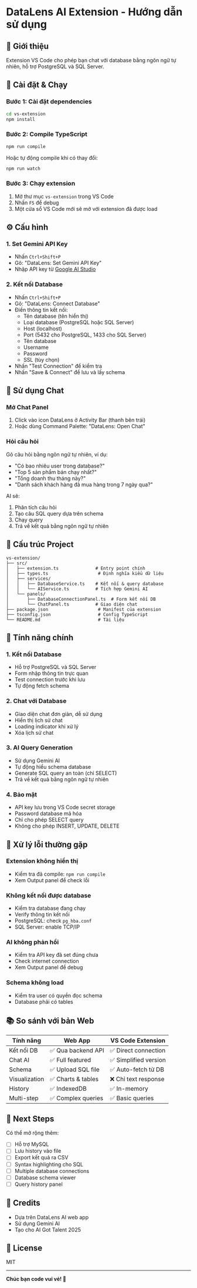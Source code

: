# DataLens AI Extension - Hướng dẫn sử dụng

## 🎯 Giới thiệu

Extension VS Code cho phép bạn chat với database bằng ngôn ngữ tự nhiên, hỗ trợ PostgreSQL và SQL Server.

## 🚀 Cài đặt & Chạy

### Bước 1: Cài đặt dependencies

```bash
cd vs-extension
npm install
```

### Bước 2: Compile TypeScript

```bash
npm run compile
```

Hoặc tự động compile khi có thay đổi:

```bash
npm run watch
```

### Bước 3: Chạy extension

1. Mở thư mục `vs-extension` trong VS Code
2. Nhấn `F5` để debug
3. Một cửa sổ VS Code mới sẽ mở với extension đã được load

## ⚙️ Cấu hình

### 1. Set Gemini API Key

- Nhấn `Ctrl+Shift+P`
- Gõ: "DataLens: Set Gemini API Key"
- Nhập API key từ [Google AI Studio](https://makersuite.google.com/app/apikey)

### 2. Kết nối Database

- Nhấn `Ctrl+Shift+P`
- Gõ: "DataLens: Connect Database"
- Điền thông tin kết nối:
  - Tên database (tên hiển thị)
  - Loại database (PostgreSQL hoặc SQL Server)
  - Host (localhost)
  - Port (5432 cho PostgreSQL, 1433 cho SQL Server)
  - Tên database
  - Username
  - Password
  - SSL (tùy chọn)
- Nhấn "Test Connection" để kiểm tra
- Nhấn "Save & Connect" để lưu và lấy schema

## 💬 Sử dụng Chat

### Mở Chat Panel

1. Click vào icon DataLens ở Activity Bar (thanh bên trái)
2. Hoặc dùng Command Palette: "DataLens: Open Chat"

### Hỏi câu hỏi

Gõ câu hỏi bằng ngôn ngữ tự nhiên, ví dụ:

- "Có bao nhiêu user trong database?"
- "Top 5 sản phẩm bán chạy nhất?"
- "Tổng doanh thu tháng này?"
- "Danh sách khách hàng đã mua hàng trong 7 ngày qua?"

AI sẽ:

1. Phân tích câu hỏi
2. Tạo câu SQL query dựa trên schema
3. Chạy query
4. Trả về kết quả bằng ngôn ngữ tự nhiên

## 🔧 Cấu trúc Project

```
vs-extension/
├── src/
│   ├── extension.ts              # Entry point chính
│   ├── types.ts                   # Định nghĩa kiểu dữ liệu
│   ├── services/
│   │   ├── DatabaseService.ts    # Kết nối & query database
│   │   └── AIService.ts          # Tích hợp Gemini AI
│   └── panels/
│       ├── DatabaseConnectionPanel.ts  # Form kết nối DB
│       └── ChatPanel.ts          # Giao diện chat
├── package.json                   # Manifest của extension
├── tsconfig.json                  # Config TypeScript
└── README.md                      # Tài liệu
```

## 🎨 Tính năng chính

### 1. Kết nối Database

- Hỗ trợ PostgreSQL và SQL Server
- Form nhập thông tin trực quan
- Test connection trước khi lưu
- Tự động fetch schema

### 2. Chat với Database

- Giao diện chat đơn giản, dễ sử dụng
- Hiển thị lịch sử chat
- Loading indicator khi xử lý
- Xóa lịch sử chat

### 3. AI Query Generation

- Sử dụng Gemini AI
- Tự động hiểu schema database
- Generate SQL query an toàn (chỉ SELECT)
- Trả về kết quả bằng ngôn ngữ tự nhiên

### 4. Bảo mật

- API key lưu trong VS Code secret storage
- Password database mã hóa
- Chỉ cho phép SELECT query
- Không cho phép INSERT, UPDATE, DELETE

## 🐛 Xử lý lỗi thường gặp

### Extension không hiển thị

- Kiểm tra đã compile: `npm run compile`
- Xem Output panel để check lỗi

### Không kết nối được database

- Kiểm tra database đang chạy
- Verify thông tin kết nối
- PostgreSQL: check `pg_hba.conf`
- SQL Server: enable TCP/IP

### AI không phản hồi

- Kiểm tra API key đã set đúng chưa
- Check internet connection
- Xem Output panel để debug

### Schema không load

- Kiểm tra user có quyền đọc schema
- Database phải có tables

## 📚 So sánh với bản Web

| Tính năng     | Web App            | VS Code Extension     |
| ------------- | ------------------ | --------------------- |
| Kết nối DB    | ✅ Qua backend API | ✅ Direct connection  |
| Chat AI       | ✅ Full featured   | ✅ Simplified version |
| Schema        | ✅ Upload SQL file | ✅ Auto-fetch từ DB   |
| Visualization | ✅ Charts & tables | ❌ Chỉ text response  |
| History       | ✅ IndexedDB       | ✅ In-memory          |
| Multi-step    | ✅ Complex queries | ✅ Basic queries      |

## 📝 Next Steps

Có thể mở rộng thêm:

- [ ] Hỗ trợ MySQL
- [ ] Lưu history vào file
- [ ] Export kết quả ra CSV
- [ ] Syntax highlighting cho SQL
- [ ] Multiple database connections
- [ ] Database schema viewer
- [ ] Query history panel

## 🤝 Credits

- Dựa trên DataLens AI web app
- Sử dụng Gemini AI
- Tạo cho AI Got Talent 2025

## 📄 License

MIT

---

**Chúc bạn code vui vẻ! 🚀**
